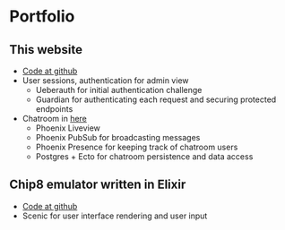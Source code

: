 # Portfolio


## This website

* [Code at github](https://github.com/lauriannala/erlmastery)
* User sessions, authentication for admin view
  * Ueberauth for initial authentication challenge
  * Guardian for authenticating each request and securing protected endpoints
* Chatroom in [here](https://erlmastery.gigalixirapp.com/chat/new)
  * Phoenix Liveview
  * Phoenix PubSub for broadcasting messages
  * Phoenix Presence for keeping track of chatroom users
  * Postgres + Ecto for chatroom persistence and data access

## Chip8 emulator written in Elixir

  * [Code at github](https://github.com/lauriannala/ex_chip8)
  * Scenic for user interface rendering and user input
